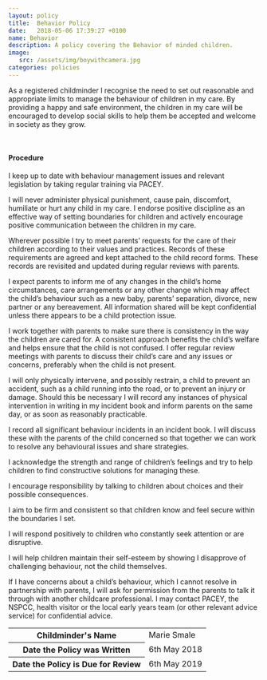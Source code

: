 ```yaml
---
layout: policy
title:  Behavior Policy
date:   2018-05-06 17:39:27 +0100
name: Behavior
description: A policy covering the Behavior of minded children.
image:
   src: /assets/img/boywithcamera.jpg
categories: policies
---
```


As a registered childminder I recognise the need to set out reasonable and appropriate limits to manage the behaviour of children in my care.
By providing a happy and safe environment, the children in my care will be encouraged to develop social skills to help them be accepted and welcome in society as they grow.

<br>

#### Procedure

I keep up to date with behaviour management issues and relevant legislation by taking regular training via PACEY.

I will never administer physical punishment, cause pain, discomfort, humiliate or hurt any child in my care. I endorse positive discipline as an effective way of setting boundaries for children and actively encourage positive communication between the children in my care.

Wherever possible I try to meet parents’ requests for the care of their children according to their values and practices. Records of these requirements are agreed and kept attached to the child record forms. These records are revisited and updated during regular reviews with parents.

I expect parents to inform me of any changes in the child’s home circumstances, care arrangements or any other change which may affect the child’s behaviour such as a new baby, parents’ separation, divorce, new partner or any bereavement. All information shared will be kept confidential unless there appears to be a child protection issue.

I work together with parents to make sure there is consistency in the way the children are cared for. A consistent approach benefits the child’s welfare and helps ensure that the child is not confused. I offer regular review meetings with parents to discuss their child’s care and any issues or concerns, preferably when the child is not present.

I will only physically intervene, and possibly restrain, a child to prevent an accident, such as a child running into the road, or to prevent an injury or damage. Should this be necessary I will record any instances of physical intervention in writing in my incident book and inform parents on the same day, or as soon as reasonably practicable.

I record all significant behaviour incidents in an incident book. I will discuss these with the parents of the child concerned so that together we can work to resolve any behavioural issues and share strategies.

I acknowledge the strength and range of children’s feelings and try to help children to find constructive solutions for managing these.

I encourage responsibility by talking to children about choices and their possible consequences.

I aim to be firm and consistent so that children know and feel secure within the boundaries I set.

I will respond positively to children who constantly seek attention or are disruptive.

I will help children maintain their self-esteem by showing I disapprove of challenging behaviour, not the child themselves.

If I have concerns about a child’s behaviour, which I cannot resolve in partnership with parents, I will ask for permission from the parents to talk it through with another childcare professional. I may contact PACEY, the NSPCC, health visitor or the local early years team (or other relevant advice service) for confidential advice.

<table class="table table-bordered mt-5 mb-5">
  <tbody>
    <tr>
      <th scope="row">Childminder's Name </th>
      <td>Marie Smale</td>
    </tr>
    <tr>
      <th scope="row">Date the Policy was Written</th>
      <td>6th May 2018</td>
    </tr>
    <tr>
      <th scope="row">Date the Policy is Due for Review</th>
      <td>6th May 2019</td>
    </tr>
  </tbody>
</table>
